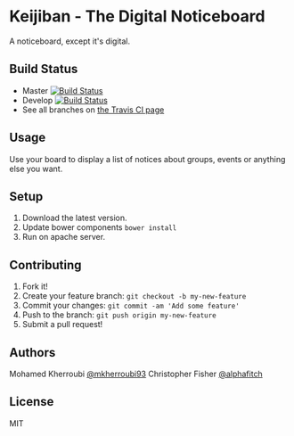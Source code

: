 # Keijiban - The Digital Noticeboard

A noticeboard, except it's digital.

## Build Status

* Master [![Build Status](https://travis-ci.org/alphafitch/keijiban.svg?branch=master)](https://travis-ci.org/alphafitch/keijiban)
* Develop [![Build Status](https://travis-ci.org/alphafitch/keijiban.svg?branch=develop)](https://travis-ci.org/alphafitch/keijiban)
* See all branches on [the Travis CI page](https://travis-ci.org/alphafitch/keijiban/branches)

## Usage

Use your board to display a list of notices about groups, events or anything else you want.

## Setup

1. Download the latest version.
2. Update bower components `bower install`
3. Run on apache server.

## Contributing

1. Fork it!
2. Create your feature branch: `git checkout -b my-new-feature`
3. Commit your changes: `git commit -am 'Add some feature'`
4. Push to the branch: `git push origin my-new-feature`
5. Submit a pull request!

## Authors

Mohamed Kherroubi [@mkherroubi93](https://twitter.com/mkherroubi93)
Christopher Fisher [@alphafitch](https://twitter.com/alphafitch)

## License

MIT
